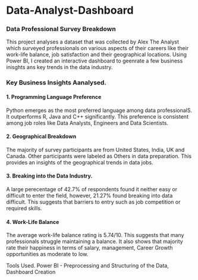 # Data-Analyst-Dashboard
### Data Professional Survey Breakdown
This project analyses a dataset that was collected by Alex The Analyst which surveyed professionals on various aspects of their careers like their work-life balance, job satisfaction and their geographical locations. Using Power BI, I created an interactive dashboard to geenrate a few business inisghts ans key trends in the data industry. 

### Key Business Insights Aanalysed. 

#### 1. Programming Language Preference
Python emerges as the most preferred language among data professionalS. It outperforms R, Java and C++ significantly. This preference is consistent among job roles like Data Analysts, Engineers and Data Scientists. 

#### 2. Geographical Breakdown

The majority of survey participants are from United States, India, UK and Canada. Other participants were labeled as Others in data preparation. 
This provides an insights of the geographical trends in data jobs. 

#### 3. Breaking into the Data Industry.

A large perecentage of 42.7% of respondents found it neither easy or difficult to enter the field, however, 21.27% found breaking into data difficult. This suggests that barriers to entry such as job competition or required skills. 

#### 4. Work-Life Balance
The average work-life balance rating is 5.74/10. This suggests that many professionals struggle maintaining a balance. It also shows that majority rate their happiness in terms of salary, management, Career Growth opportunities as moderate to low. 

Tools Used. 
Power BI - Preprocessing and Structuring of the Data, Dashboard Creation





